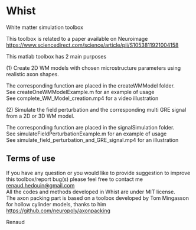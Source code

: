 # Whist
White matter simulation toolbox

This toolbox is related to a paper available on Neuroimage
https://www.sciencedirect.com/science/article/pii/S1053811921004158

This matlab toolbox has 2 main purposes 

(1) Create 2D WM models with chosen microstructure parameters using realistic axon shapes. 

The corresponding function are placed in the createWMModel folder. \
See createOneWMModelExample.m for an example of usage \
See complete_WM_Model_creation.mp4 for a video illustration

(2) Simulate the field perturbation and the corresponding multi GRE signal from a 2D or 3D WM model. 

The corresponding function are placed in the signalSimulation folder. \
See simulateFieldPerturbationExample.m for an example of usage \
See simulate_field_perturbation_and_GRE_signal.mp4 for an illustration

## Terms of use 
If you have any question or you would like to provide suggestion to improve this toolbox/report bug(s) please feel free to contact me renaud.hedouin@gmail.com \
All the codes and methods developed in Whist are under MIT license. \
The axon packing part is based on a toolbox developed by Tom Mingasson for hollow cylinder models, thanks to him \
https://github.com/neuropoly/axonpacking

Renaud
